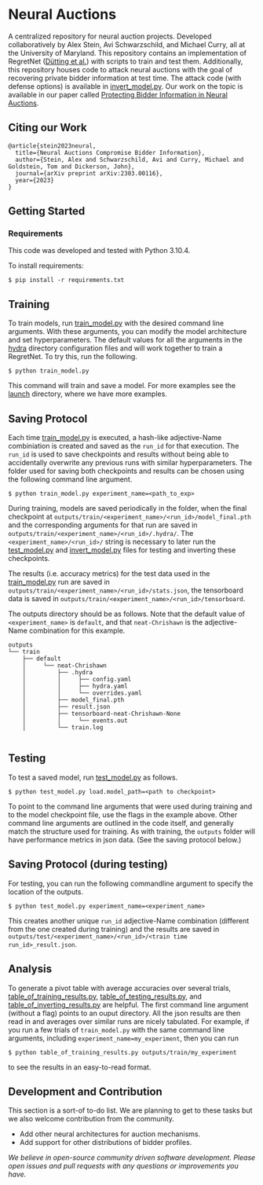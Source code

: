 # Neural Auctions
A centralized repository for neural auction projects. Developed collaboratively by Alex Stein, Avi Schwarzschild, and Michael Curry, all at the University of Maryland. This repository contains an implementation of RegretNet ([Dütting et al.](https://arxiv.org/abs/1706.03459)) with scripts to train and test them. Additionally, this repository houses code to attack neural auctions with the goal of recovering private bidder information at test time. The attack code (with defense options) is available in [invert_model.py](invert_model.py). Our work on the topic is available in our paper called [Protecting Bidder Information in Neural Auctions](https://openreview.net/pdf?id=b5RD94lXu2j).

## Citing our Work

```
@article{stein2023neural,
  title={Neural Auctions Compromise Bidder Information},
  author={Stein, Alex and Schwarzschild, Avi and Curry, Michael and Goldstein, Tom and Dickerson, John},
  journal={arXiv preprint arXiv:2303.00116},
  year={2023}
}
```

## Getting Started

### Requirements
This code was developed and tested with Python 3.10.4.

To install requirements:

```
$ pip install -r requirements.txt
```

## Training 

To train models, run [train_model.py](train_model.py) with the desired command line arguments. With these arguments, you can modify the model architecture and set hyperparameters. The default values for all the arguments in the [hydra](config) directory configuration files and will work together to train a RegretNet. To try this, run the following.

```$ python train_model.py```

This command will train and save a model. For more examples see the [launch](launch) directory, where we have more examples.

## Saving Protocol

Each time [train_model.py](train_model.py) is executed, a hash-like adjective-Name combiniation is created and saved as the `run_id` for that execution. The `run_id` is used to save checkpoints and results without being able to accidentally overwrite any previous runs with similar hyperparameters. The folder used for saving both checkpoints and results can be chosen using the following command line argument.

```$ python train_model.py experiment_name=<path_to_exp>```

During training, models are saved periodically in the folder, when the final checkpoint at `outputs/train/<experiment_name>/<run_id>/model_final.pth` and the corresponding arguments for that run are saved in `outputs/train/<experiment_name>/<run_id>/.hydra/`. The `<experiment_name>/<run_id>/` string is necessary to later run the [test_model.py](test_model.py) and [invert_model.py](invert_model.py) files for testing and inverting these checkpoints.

The results (i.e. accuracy metrics) for the test data used in the [train_model.py](train_mode.py) run are saved in `outputs/train/<experiment_name>/<run_id>/stats.json`, the tensorboard data is saved in `outputs/train/<experiment_name>/<run_id>/tensorboard`.

The outputs directory should be as follows. Note that the default value of `<experiment_name>` is `default`, and that `neat-Chrishawn` is the adjective-Name combination for this example.
```
outputs
└── train
    ├── default
    │     └── neat-Chrishawn
    │         ├── .hydra
    │         │     ├── config.yaml
    │         │     ├── hydra.yaml
    │         │     └── overrides.yaml
    │         ├── model_final.pth
    │         ├── result.json
    │         ├── tensorboard-neat-Chrishawn-None
    │         │     └── events.out
    │         └── train.log


```

## Testing

To test a saved model, run [test_model.py](test_model.py) as follows. 

```$ python test_model.py load.model_path=<path to checkpoint>```

To point to the command line arguments that were used during training and to the model checkpoint file, use the flags in the example above. Other command line arguments are outlined in the code itself, and generally match the structure used for training. As with training, the `outputs` folder will have performance metrics in json data. (See the saving protocol below.)

## Saving Protocol (during testing)

For testing, you can run the following commandline argument to specify the location of the outputs.

```$ python test_model.py experiment_name=<experiment_name>```

This creates another unique `run_id` adjective-Name combination (different from the one created during training) and the results are saved in `outputs/test/<experiment_name>/<run_id>/<train time run_id>_result.json`.

## Analysis

To generate a pivot table with average accuracies over several trials, [table_of_training_results.py](table_of_training_results.py), [table_of_testing_results.py](table_of_testing_results.py), and [table_of_inverting_results.py](table_of_inverting_results.py) are helpful. The first command line argument (without a flag) points to an ouput directory. All the json results are then read in and averages over similar runs are nicely tabulated. For example, if you run a few trials of `train_model.py` with the same command line arguments, including `experiment_name=my_experiment`, then you can run 

```$ python table_of_training_results.py outputs/train/my_experiment```

to see the results in an easy-to-read format.

## Development and Contribution

This section is a sort-of to-do list. We are planning to get to these tasks but we also welcome contribution from the community.

- Add other neural architectures for auction mechanisms.
- Add support for other distributions of bidder profiles.

*We believe in open-source community driven software development. Please open issues and pull requests with any questions or improvements you have.*

